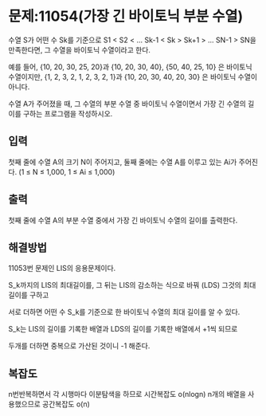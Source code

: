 # 문제:11054(가장 긴 바이토닉 부분 수열)

수열 S가 어떤 수 Sk를 기준으로 S1 < S2 < ... Sk-1 < Sk > Sk+1 > ... SN-1 > SN을 만족한다면, 그 수열을 바이토닉 수열이라고 한다.

예를 들어, {10, 20, 30, 25, 20}과 {10, 20, 30, 40}, {50, 40, 25, 10} 은 바이토닉 수열이지만, {1, 2, 3, 2, 1, 2, 3, 2, 1}과 {10, 20, 30, 40, 20, 30} 은 바이토닉 수열이 아니다.

수열 A가 주어졌을 때, 그 수열의 부분 수열 중 바이토닉 수열이면서 가장 긴 수열의 길이를 구하는 프로그램을 작성하시오.

## 입력

첫째 줄에 수열 A의 크기 N이 주어지고, 둘째 줄에는 수열 A를 이루고 있는 Ai가 주어진다. (1 ≤ N ≤ 1,000, 1 ≤ Ai ≤ 1,000)

## 출력

첫째 줄에 수열 A의 부분 수열 중에서 가장 긴 바이토닉 수열의 길이를 출력한다.

## 해결방법

11053번 문제인 LIS의 응용문제이다.

S_k까지의 LIS의 최대길이를, 그 뒤는 LIS의 감소하는 식으로 바꿔 (LDS) 그것의 최대길이를 구하고 

서로 더하면 어떤 수 S_k를 기준으로 한 바이토닉 수열의 최대 길이를 알 수 있다.

S_k는 LIS의 길이를 기록한 배열과 LDS의 길이를 기록한 배열에서 +1씩 되므로

두개를 더하면 중복으로 가산된 것이니 -1 해준다.

## 복잡도
n번반복하면서 각 시행마다 이분탐색을 하므로 시간복잡도 o(nlogn) 
n개의 배열을 사용했으므로 공간복잡도 o(n)

